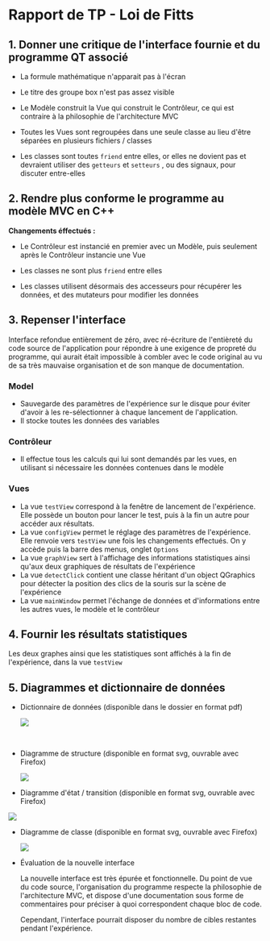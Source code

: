# Rapport de TP - Loi de Fitts

## 1. Donner une critique de l'interface fournie et du programme QT associé

- La formule mathématique n'apparait pas à l'écran

- Le titre des groupe box n'est pas assez visible

- Le Modèle construit la Vue qui construit le Contrôleur, ce qui est contraire à la philosophie de l'architecture MVC

- Toutes les Vues sont regroupées dans une seule classe au lieu d'être séparées en plusieurs fichiers / classes

- Les classes sont toutes `friend` entre elles, or elles ne dovient pas et devraient utiliser des `getteurs` et `setteurs` , ou des signaux, pour discuter entre-elles

## 2. Rendre plus conforme le programme au modèle MVC en C++

**Changements éffectués :** 

- Le Contrôleur est instancié en premier avec un Modèle, puis seulement après le Contrôleur instancie une Vue

- Les classes ne sont plus `friend` entre elles

- Les classes utilisent désormais des accesseurs pour récupérer les données, et des mutateurs pour modifier les données

## 3. Repenser l'interface

Interface refondue entièrement de zéro, avec ré-écriture de l'entièreté du code source de l'application pour répondre à une exigence de propreté du programme, qui aurait était impossible à combler avec le code original au vu de sa très mauvaise organisation et de son manque de documentation. 

### Model

- Sauvegarde des paramètres de l'expérience sur le disque pour éviter d'avoir à les re-sélectionner à chaque lancement de l'application.
- Il stocke toutes les données des variables

### Contrôleur

- Il effectue tous les calculs qui lui sont demandés par les vues, en utilisant si nécessaire les données contenues dans le modèle

### Vues

- La vue `testView` correspond à la fenêtre de lancement de l'expérience. Elle possède un bouton pour lancer le test, puis à la fin un autre pour accéder aux résultats.
- La vue `configView` permet le réglage des paramètres de l'expérience. Elle renvoie vers `testView`  une fois les changements effectués. On y accède puis la barre des menus, onglet `Options` 
- La vue `graphView` sert à l'affichage des informations statistiques ainsi qu'aux deux graphiques de résultats de l'expérience
- La vue `detectClick` contient une classe héritant d'un object QGraphics pour détecter la position des clics de la souris sur la scène de l'expérience
- La vue `mainWindow` permet l'échange de données et d'informations entre les autres vues, le modèle et le contrôleur

## 4. Fournir les résultats statistiques

Les deux graphes ainsi que les statistiques sont affichés à la fin de l'expérience, dans la vue `testView` 

## 5. Diagrammes et dictionnaire de données

- Dictionnaire de données (disponible dans le dossier en format pdf)
  
  ![](/Users/nathan/Desktop/Capture%20d’écran%202021-04-06%20à%2000.46.29.png)

   

- Diagramme de structure (disponible en format svg, ouvrable avec Firefox)
  
  ![](/Users/nathan/Documents/UTBM/S2/HM40/TP/TP_Fitts/Fitts/TP_loiFitts/doc/structureDiagram.svg)
  
  

- Diagramme d'état / transition (disponible en format svg, ouvrable avec Firefox)

![](/Users/nathan/Documents/UTBM/S2/HM40/TP/TP_Fitts/Fitts/TP_loiFitts/doc/stateTransitionDiagram.svg)



- Diagramme de classe (disponible en format svg, ouvrable avec Firefox)
  
  ![](/Users/nathan/Documents/UTBM/S2/HM40/TP/TP_Fitts/Fitts/TP_loiFitts/doc/classDiagram.svg)

- Évaluation de la nouvelle interface
  
  La nouvelle interface est très épurée et fonctionnelle. Du point de vue du code source, l'organisation du programme respecte la philosophie de l'architecture MVC, et dispose d'une documentation sous forme de commentaires pour préciser à quoi correspondent chaque bloc de code.
  
  Cependant, l'interface pourrait disposer du nombre de cibles restantes pendant l'expérience.
